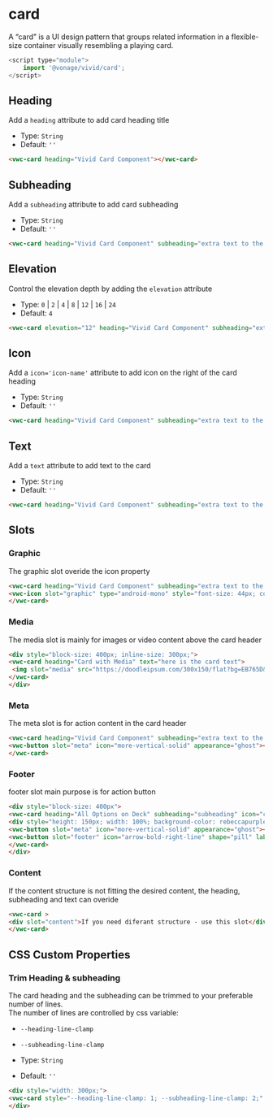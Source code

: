 # card

A “card” is a UI design pattern that groups related information in a flexible-size container visually resembling a playing card.
```js
<script type="module">
    import '@vonage/vivid/card';
</script>
```

## Heading

Add a `heading` attribute to add card heading title

- Type: `String`
- Default: `''`


```html preview
<vwc-card heading="Vivid Card Component"></vwc-card>
```


## Subheading
Add a `subheading` attribute to add card subheading

- Type: `String`
- Default: `''`


```html preview
<vwc-card heading="Vivid Card Component" subheading="extra text to the card heading"></vwc-card>
```

## Elevation
Control the elevation depth by adding the `elevation` attribute

- Type: `0` | `2` | `4` | `8` | `12` | `16` | `24`
- Default: `4`

```html preview
<vwc-card elevation="12" heading="Vivid Card Component" subheading="extra text to the card heading" icon="chat-line" text="the card can contain multiple lines of text"></vwc-card>
```


## Icon
Add a `icon='icon-name'` attribute to add icon on the right of the card heading

- Type: `String`
- Default: `''`


```html preview
<vwc-card heading="Vivid Card Component" subheading="extra text to the card heading" icon="chat-line"></vwc-card>
```


## Text
Add a `text` attribute to add text to the card

- Type: `String`
- Default: `''`


```html preview
<vwc-card heading="Vivid Card Component" subheading="extra text to the card heading" text="the card can contain multiple lines of text"></vwc-card>
```



## Slots
### Graphic 
The graphic slot overide the icon property

```html preview
<vwc-card heading="Vivid Card Component" subheading="extra text to the card heading">
<vwc-icon slot="graphic" type="android-mono" style="font-size: 44px; color: var(--vvd-color-sucess)" ></vwc-icon>
</vwc-card>
```

### Media
The media slot is mainly for images or video content above the card header
```html preview
<div style="block-size: 400px; inline-size: 300px;">
<vwc-card heading="Card with Media" text="here is the card text">
 <img slot="media" src="https://doodleipsum.com/300x150/flat?bg=EB765D&amp;i=7d5ed3bc0c215d1359b2a63d03cf1540" alt="Sitting on Floor"style="width: 100%; height: 150px; object-fit: cover;"/>
</vwc-card>
</div>
```

### Meta
The meta slot is for action content in the card header

```html preview
<vwc-card heading="Vivid Card Component" subheading="extra text to the card heading">
<vwc-button slot="meta" icon="more-vertical-solid" appearance="ghost"></vwc-button>
</vwc-card>
```


### Footer
footer slot main purpose is for action button

```html preview
<div style="block-size: 400px">
<vwc-card heading="All Options on Deck" subheading="subheading" icon="chat-line" text="here is the card text">
<div style="height: 150px; width: 100%; background-color: rebeccapurple;" slot="media"></div>
<vwc-button slot="meta" icon="more-vertical-solid" appearance="ghost"></vwc-button>
<vwc-button slot="footer" icon="arrow-bold-right-line" shape="pill" label="Action" appearance="outlined"></vwc-button>
</vwc-card>
</div>
```

### Content
If the content structure is not fitting the desired content, the heading, subheading and text can overide

```html preview
<vwc-card >
<div slot="content">If you need diferant structure - use this slot</div>
</vwc-card>
```


## CSS Custom Properties

### Trim Heading & subheading
The card heading and the subheading can be trimmed to your preferable number of lines.   
The number of lines are controlled by css variable:
- `--heading-line-clamp`
- `--subheading-line-clamp`

- Type: `String`
- Default: `''`


```html preview
<div style="width: 300px;">
<vwc-card style="--heading-line-clamp: 1; --subheading-line-clamp: 2;" heading="Vivid Card Component with long heading to trim" subheading="extra text to the card heading that is set to be trimmed after 2 lines so the card will not be too long"></vwc-card>
</div>
```

